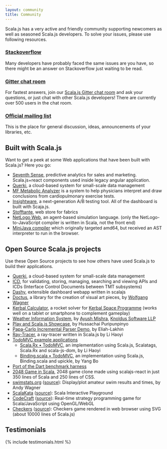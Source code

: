 ```yaml
---
layout: community
title: Community
---
```


Scala.js has a very active and friendly community supporting newcomers as well as seasoned Scala.js developers. To solve
your issues, please use following resources.

### [Stackoverflow](http://stackoverflow.com/questions/tagged/scala.js)

Many developers have probably faced the same issues are you have, so there might be an answer on Stackoverflow just
waiting to be read.

### [Gitter chat room](https://gitter.im/scala-js/scala-js)

For fastest answers, join our [Scala.js Gitter chat room](https://gitter.im/scala-js/scala-js) and ask your questions,
or just chat with other Scala.js developers! There are currently over 500 users in the chat room.

### [Official mailing list](https://groups.google.com/forum/?fromgroups#!forum/scala-js)

This is the place for general discussion, ideas, announcements of your libraries, etc.

## Built with Scala.js

Want to get a peek at some Web applications that have been built with Scala.js?
Here you go:

- [Seventh Sense](https://7thsense.io), predictive analytics for sales and marketing. Scala.js+react components used inside legacy angular application.
- [Querki](https://www.querki.net/help/#Learning-Querki), a cloud-based system for small-scale data management
- [MF Metabolic Analyzer](https://www.metabolicanalyzer.com) is a system to help physicians interpret and draw conclusions from cardiopulmonary exercise tests.
- [Insightware](https://insightware.com/), a next-generation A/B testing tool. All of the dashboard is built with Scaja.js.
- [Stofftante](https://www.stofftante.ch), web store for fabrics
- [NetLogo Web](http://netlogoweb.org/launch), an agent-based simulation language. (only the NetLogo-to-JavaScript compiler is
  written in Scala, not the front end)
- [MiniJava compiler](http://oxnrtr.de/mj) which originally targeted amd64, but received an AST interpreter to run in the browser.

## Open Source Scala.js projects

Use these Open Source projects to see how others have used Scala.js to build their applications.

- [Querki](https://github.com/jducoeur/Querki), a cloud-based system for small-scale data management
- [ICD](https://github.com/tmtsoftware/icd), for validating, storing, managing, searching and viewing APIs and ICDs (Interface Control Documents between TMT subsystems)
- [Dashy](https://github.com/oomagnitude/dashy), extensible dashboard webapp written in scalajs
- [Doctus](http://entelijan.net/art/doctus/), a library for the creation of visual art pieces, by
  [Wolfgang Wagner](http://entelijan.net/)
- [Kerbal Calculator](http://fommil.github.io/kerbal/), a rocket solver for [Kerbal Space Programme](https://kerbalspaceprogram.com/en/) (works well on a tablet or smartphone to complement gameplay)
- [Weather Information System](https://github.com/knoldus/ScalaJs_Weather_Report), by [Ayush Mishra](https://www.linkedin.com/pub/ayush-mishra/23/87b/a27), [Knoldus Software LLP](http://www.knoldus.com/home.knol)
- [Play and Scala.js Showcase](https://github.com/hussachai/play-scalajs-showcase), by Hussachai Puripunpinyo
- [Papa-Carlo Incremental Parser Demo](http://lakhin.com/projects/papa-carlo/demo/), by Eliah-Lakhin
- [Ray-Tracer](http://lihaoyi.github.io/workbench-example-app/raytracer.html), a ray-tracer written in Scala.js by Li Haoyi
- [TodoMVC example applications](http://todomvc.com/)
  - [Scala.Rx • TodoMVC](http://lihaoyi.github.io/workbench-example-app/todo.html), an implementation using Scala.js, Scalatags, Scala.Rx and scala-js-dom, by Li Haoyi
  - [Binding.scala • TodoMVC](http://todomvc.com/examples/binding-scala/), an implementation using Scala.js, Binding.scala and upickle, by Yang Bo
- [Port of the Dart benchmark harness](https://github.com/sjrd/scalajs-benchmarks)
- [2048 Game in Scala](https://github.com/fijolekProjects/scalajs-react-2048), 2048 game clone made using scalajs-react in just 350 lines of Scala and 250 lines of CSS.
- [swimstats.org](http://www.swimstats.org/) ([source](https://github.com/andywag/swim_web)): Display/plot amateur swim results and times, by Andy Wagner
- [ScalaKata](http://scalakata.com) ([source](https://github.com/MasseGuillaume/ScalaKata2)): Scala Interactive Playground
- [CodeCraft](http://www.codecraftgame.org/) ([source](https://github.com/cswinter/CodeCraftGame)): Real-time strategy programming game for Scala/JavaScript using OpenGL/WebGL
- [Checkers](http://kschuetz.github.io/checkers/) ([source](https://github.com/kschuetz/checkers)): Checkers game rendered in web browser using SVG (about 10000 lines of Scala.js)

## Testimonials

{% include testimonials.html %}
